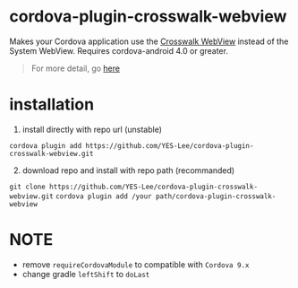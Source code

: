 # cordova-plugin-crosswalk-webview

Makes your Cordova application use the [Crosswalk WebView](https://crosswalk-project.org/)
instead of the System WebView. Requires cordova-android 4.0 or greater.

> For more detail, go [here](https://github.com/crosswalk-project/cordova-plugin-crosswalk-webview)

# installation

1. install directly with repo url (unstable)

`cordova plugin add https://github.com/YES-Lee/cordova-plugin-crosswalk-webview.git`

2. download repo and install with repo path (recommanded)

`git clone https://github.com/YES-Lee/cordova-plugin-crosswalk-webview.git`
`cordova plugin add /your path/cordova-plugin-crosswalk-webview`

# NOTE

* remove `requireCordovaModule` to compatible with `Cordova 9.x`
* change gradle `leftShift` to `doLast`
